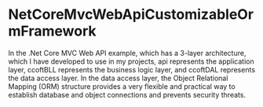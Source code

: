 # NetCoreMvcWebApiCustomizableOrmFramework
In the .Net Core MVC Web API example, which has a 3-layer architecture, which I have developed to use in my projects, api represents the application layer, ccoftBLL represents the business logic layer, and ccoftDAL represents the data access layer. In the data access layer, the Object Relational Mapping (ORM) structure provides a very flexible and practical way to establish database and object connections and prevents security threats.
